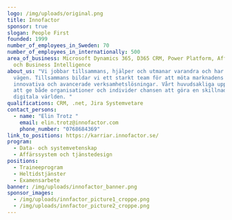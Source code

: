 ```yaml
---
logo: /img/uploads/original.png
title: Innofactor
sponsor: true
slogan: People First
founded: 1999
number_of_employees_in_Sweden: 70
number_of_employees_in_internationally: 500
area_of_business: Microsoft Dynamics 365, D365 CRM, Power Platform, Affärssystem
  och Business Intelligence
about_us: "Vi jobbar tillsammans, hjälper och utmanar varandra och har roligt på
  vägen. Tillsammans bildar vi ett starkt team för att möta marknadens krav på
  innovativa och avancerade verksamhetslösningar. Vårt huvudsakliga uppdrag är
  att ge både organisationer och individer chansen att göra en skillnad i den
  digitala världen. "
qualifications: CRM, .net, Jira Systemvetare
contact_persons:
  - name: "Elin Trotz "
    email: elin.trotz@innofactor.com
    phone_number: "0768684369"
link_to_positions: https://karriar.innofactor.se/
program:
  - Data- och systemvetenskap
  - Affärssystem och tjänstedesign
positions:
  - Traineeprogram
  - Heltidstjänster
  - Examensarbete
banner: /img/uploads/innofactor_banner.png
sponsor_images:
  - /img/uploads/innfactor_picture1_croppe.png
  - /img/uploads/innfactor_picture2_croppe.png
---
```

